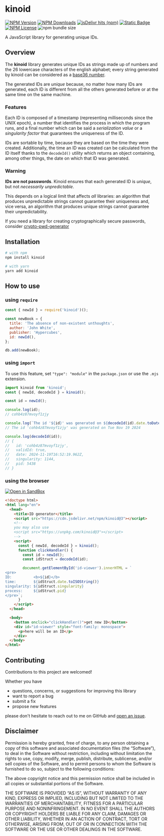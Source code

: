 # kinoid

<a href="https://www.npmjs.com/package/kinoid" target="_blank">![NPM Version](https://img.shields.io/npm/v/kinoid?style=plastic&logo=npm&label=version&labelColor=black)</a>
<a href="https://www.npmjs.com/package/kinoid" target="_blank">![NPM Downloads](https://img.shields.io/npm/d18m/kinoid?style=plastic&logo=npm&labelColor=black)</a>
<a href="https://www.jsdelivr.com/package/npm/kinoid" target="_blank">![jsDelivr hits (npm)](https://img.shields.io/jsdelivr/npm/hy/kinoid?style=plastic&logo=jsdelivr&logoColor=white&color=orange&labelColor=black)</a>
<a href="https://unpkg.com/browse/kinoid@3/" target="_blank">![Static Badge](https://img.shields.io/badge/powered-111000?style=plastic&logo=unpkg&label=unpkg&labelColor=black&color=FD0)</a>
<a href="https://opensource.org/license/mit" target="_blank">![NPM License](https://custom-icon-badges.demolab.com/npm/l/kinoid?style=plastic&logo=law&labelColor=black)</a>
![npm bundle size](https://img.shields.io/bundlephobia/min/kinoid?style=plastic&logo=webpack&labelColor=black)

A JavaScript library for generating unique IDs.

## Overview

The **kinoid** library generates unique IDs as strings made up of numbers and the 26 lowercase
characters of the english alphabet; every string generated by kinoid can be considered as a
[base36 number](https://en.wikipedia.org/wiki/Base36).

The generated IDs are _unique_ because, no matter how many IDs are generated, each ID is different
from all the others generated before or at the same time on the same machine.

### Features

Each ID is composed of a timestamp (representing milliseconds since the UNIX epoch), a number that
identifies the process in which the program runs, and a final number which can be said a
_serialization value_ or a _singularity factor_ that guarantees the uniqueness of the ID.

IDs are sortable by time, because they are based on the time they were created. Additionally, the
time an ID was created can be calculated from the ID itself thanks to the `decodeId()` utility which
returns an object containing, among other things, the date on which that ID was generated.

### Warning

**IDs are not passwords**. Kinoid ensures that each generated ID is _unique_, but not _necessarily
unpredictable_.

This depends on a logical limit that affects _all_ libraries: an algorithm that produces
unpredictable strings cannot guarantee their uniqueness and, vice versa, an algorithm that produces
unique strings cannot guarantee their unpredictability.

If you need a library for creating cryptographically secure passwords, consider
[crypto-pwd-generator](https://www.npmjs.com/package/crypto-pwd-generator)

## Installation

```bash
# with npm
npm install kinoid

# with yarn
yarn add kinoid
```

## How to use

### using `require`

```javascript
const { newId } = require('kinoid')();

const newBook = {
  title: 'The absence of non-existent unthoughts',
  author: 'John White',
  publisher: 'Hypercubes',
  id: newId(),
};

db.add(newBook);
```

### using `import`

To use this feature, set `"type": "module"` in the `package.json` or use the `.mjs` extension.

```javascript
import kinoid from 'kinoid';
const { newId, decodeId } = kinoid();

const id = newId();

console.log(id);
// cohb4z87mvoyf1zjy

console.log(`The id '${id}' was generated on ${decodeId(id).date.toDateString()}`);
// The id 'cohb4z87mvoyf1zjy' was generated on Tue Nov 19 2024

console.log(decodeId(id));
// {
//   id: 'cohb4z87mvoyf1zjy',
//   validId: true,
//   date: 2024-11-19T16:52:19.962Z,
//   singularity: 1144,
//   pid: 5438
// }
```

### using the browser

[![Open in SandBox](https://img.shields.io/badge/open%20in%20CodeSandbox-darkgreen?style=for-the-badge&logo=codesandbox&logoColor=black&labelColor=%23e3ff73)](https://codesandbox.io/p/sandbox/7f6sdn)

```html
<!doctype html>
<html lang="en">
  <head>
    <title>ID generator</title>
    <script src="https://cdn.jsdelivr.net/npm/kinoid@3"></script>
    <!--
    you may also use
    <script src="https://unpkg.com/kinoid@3"></script>
    -->
    <script>
      const { newId, decodeId } = kinoid();
      function clickHandler() {
        const id = newId();
        const idStruct = decodeId(id);

        document.getElementById('id-viewer').innerHTML = `
<pre>
ID:          <b>${id}</b>
time:        ${idStruct.date.toISOString()}
singularity: ${idStruct.singularity}
process:     ${idStruct.pid}
</pre>`;
      }
    </script>
  </head>

  <body>
    <button onclick="clickHandler()">get new ID</button>
    <div id="id-viewer" style="font-family: monospace">
      <p>here will be an ID</p>
    </div>
  </body>
</html>
```

## Contributing

Contributions to this project are welcomed!

Whether you have

- questions, concerns, or suggestions for improving this library
- want to report a bug
- submit a fix
- propose new features

please don't hesitate to reach out to me on GitHub and
[open an issue](https://github.com/ThornDuke/kinoid/issues).

## Disclaimer

Permission is hereby granted, free of charge, to any person obtaining a copy of this software and
associated documentation files (the “Software”), to deal in the Software without restriction,
including without limitation the rights to use, copy, modify, merge, publish, distribute,
sublicense, and/or sell copies of the Software, and to permit persons to whom the Software is
furnished to do so, subject to the following conditions:

The above copyright notice and this permission notice shall be included in all copies or substantial
portions of the Software.

THE SOFTWARE IS PROVIDED “AS IS”, WITHOUT WARRANTY OF ANY KIND, EXPRESS OR IMPLIED, INCLUDING BUT
NOT LIMITED TO THE WARRANTIES OF MERCHANTABILITY, FITNESS FOR A PARTICULAR PURPOSE AND
NONINFRINGEMENT. IN NO EVENT SHALL THE AUTHORS OR COPYRIGHT HOLDERS BE LIABLE FOR ANY CLAIM, DAMAGES
OR OTHER LIABILITY, WHETHER IN AN ACTION OF CONTRACT, TORT OR OTHERWISE, ARISING FROM, OUT OF OR IN
CONNECTION WITH THE SOFTWARE OR THE USE OR OTHER DEALINGS IN THE SOFTWARE.
